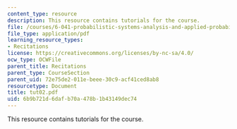 ```yaml
---
content_type: resource
description: This resource contains tutorials for the course.
file: /courses/6-041-probabilistic-systems-analysis-and-applied-probability-spring-2006/6b9b721d6dafb70a478b1b43149dec74_tut02.pdf
file_type: application/pdf
learning_resource_types:
- Recitations
license: https://creativecommons.org/licenses/by-nc-sa/4.0/
ocw_type: OCWFile
parent_title: Recitations
parent_type: CourseSection
parent_uid: 72e75de2-011e-beee-30c9-acf41ced8ab8
resourcetype: Document
title: tut02.pdf
uid: 6b9b721d-6daf-b70a-478b-1b43149dec74
---
```

This resource contains tutorials for the course.
